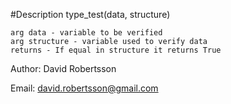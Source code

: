 #Description
type_test(data, structure)
    
	arg data - variable to be verified
	arg structure - variable used to verify data
	returns - If equal in structure it returns True

Author: David Robertsson

Email: david.robertsson@gmail.com
